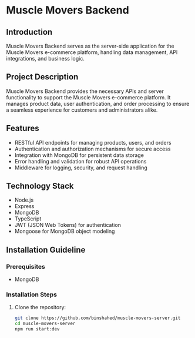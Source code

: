 # Muscle Movers Backend

## Introduction

Muscle Movers Backend serves as the server-side application for the Muscle Movers e-commerce platform, handling data management, API integrations, and business logic.

## Project Description

Muscle Movers Backend provides the necessary APIs and server functionality to support the Muscle Movers e-commerce platform. It manages product data, user authentication, and order processing to ensure a seamless experience for customers and administrators alike.

## Features

- RESTful API endpoints for managing products, users, and orders
- Authentication and authorization mechanisms for secure access
- Integration with MongoDB for persistent data storage
- Error handling and validation for robust API operations
- Middleware for logging, security, and request handling

## Technology Stack

- Node.js
- Express
- MongoDB
- TypeScript
- JWT (JSON Web Tokens) for authentication
- Mongoose for MongoDB object modeling

## Installation Guideline

### Prerequisites


- MongoDB

### Installation Steps

1. Clone the repository:
   ```bash
   git clone https://github.com/binshahed/muscle-movers-server.git
   cd muscle-movers-server
   npm run start:dev
